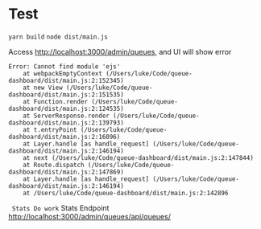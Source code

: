 # Test

`yarn build`
`node dist/main.js`

Access [http://localhost:3000/admin/queues](http://localhost:3000/admin/queues), and UI will show error

```
Error: Cannot find module 'ejs'
    at webpackEmptyContext (/Users/luke/Code/queue-dashboard/dist/main.js:2:152345)
    at new View (/Users/luke/Code/queue-dashboard/dist/main.js:2:151535)
    at Function.render (/Users/luke/Code/queue-dashboard/dist/main.js:2:124535)
    at ServerResponse.render (/Users/luke/Code/queue-dashboard/dist/main.js:2:139793)
    at t.entryPoint (/Users/luke/Code/queue-dashboard/dist/main.js:2:16096)
    at Layer.handle [as handle_request] (/Users/luke/Code/queue-dashboard/dist/main.js:2:146194)
    at next (/Users/luke/Code/queue-dashboard/dist/main.js:2:147844)
    at Route.dispatch (/Users/luke/Code/queue-dashboard/dist/main.js:2:147869)
    at Layer.handle [as handle_request] (/Users/luke/Code/queue-dashboard/dist/main.js:2:146194)
    at /Users/luke/Code/queue-dashboard/dist/main.js:2:142896
```

` Stats Do work`
Stats Endpoint [http://localhost:3000/admin/queues/api/queues/](http://localhost:3000/admin/queues/api/queues/)

